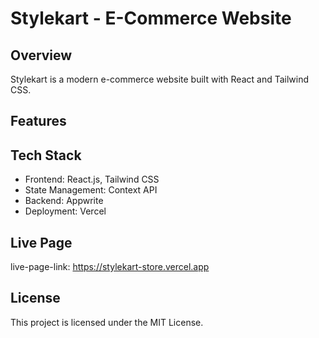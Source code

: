 # Stylekart - E-Commerce Website

## Overview

Stylekart is a modern e-commerce website built with React and Tailwind CSS.

## Features

## Tech Stack

- Frontend: React.js, Tailwind CSS
- State Management: Context API
- Backend: Appwrite
- Deployment: Vercel

## Live Page

live-page-link: https://stylekart-store.vercel.app

## License

This project is licensed under the MIT License.
